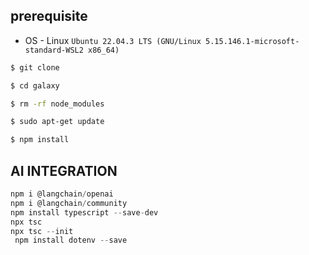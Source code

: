 ##

## prerequisite

- OS - Linux `Ubuntu 22.04.3 LTS (GNU/Linux 5.15.146.1-microsoft-standard-WSL2 x86_64)`

```bash
$ git clone
```

```bash
$ cd galaxy
```

```bash
$ rm -rf node_modules
```

```bash
$ sudo apt-get update
```

```bash
$ npm install
```

## AI INTEGRATION

```javascript
npm i @langchain/openai
npm i @langchain/community
npm install typescript --save-dev
npx tsc
npx tsc --init
 npm install dotenv --save
```
